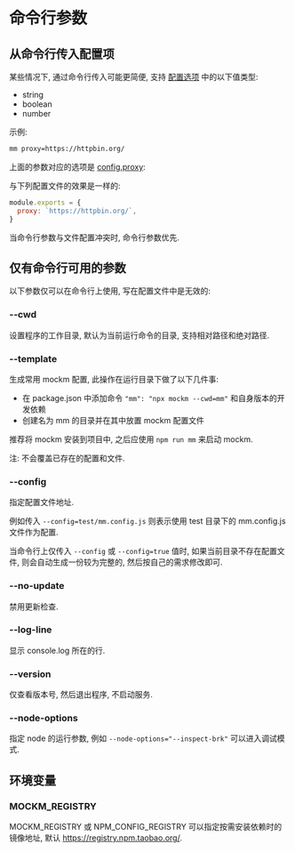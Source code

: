 # 命令行参数
## 从命令行传入配置项
某些情况下, 通过命令行传入可能更简便, 支持 [配置选项](../config/option.md) 中的以下值类型:
- string
- boolean
- number

示例:
``` sh
mm proxy=https://httpbin.org/
```

上面的参数对应的选项是 [config.proxy](../config/option.md#config-proxy):

与下列配置文件的效果是一样的:

``` js
module.exports = {
  proxy: `https://httpbin.org/`,
}
```

当命令行参数与文件配置冲突时, 命令行参数优先.

## 仅有命令行可用的参数
以下参数仅可以在命令行上使用, 写在配置文件中是无效的:
### --cwd
设置程序的工作目录, 默认为当前运行命令的目录, 支持相对路径和绝对路径.

### --template
生成常用 mockm 配置, 此操作在运行目录下做了以下几件事:
- 在 package.json 中添加命令 `"mm": "npx mockm --cwd=mm"` 和自身版本的开发依赖
- 创建名为 mm 的目录并在其中放置 mockm 配置文件

推荐将 mockm 安装到项目中, 之后应使用 `npm run mm` 来启动 mockm.

注: 不会覆盖已存在的配置和文件.

### --config
指定配置文件地址. 

例如传入 `--config=test/mm.config.js` 则表示使用 test 目录下的 mm.config.js 文件作为配置.

当命令行上仅传入 `--config` 或 `--config=true` 值时, 如果当前目录不存在配置文件, 则会自动生成一份较为完整的, 然后按自己的需求修改即可.

### --no-update
禁用更新检查.

### --log-line
显示 console.log 所在的行.

### --version
仅查看版本号, 然后退出程序, 不启动服务.

### --node-options
指定 node 的运行参数, 例如 `--node-options="--inspect-brk"` 可以进入调试模式.

## 环境变量
### MOCKM_REGISTRY
MOCKM_REGISTRY 或 NPM_CONFIG_REGISTRY 可以指定按需安装依赖时的镜像地址, 默认 https://registry.npm.taobao.org/.
